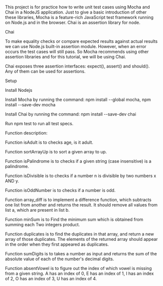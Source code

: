 This project is for practice how to write unit test cases using Mocha and Chai in a NodeJS application. 
Just to give a basic introduction of other these libraries, Mocha is a feature-rich JavaScript 
test framework running on Node.js and in the browser. Chai is an assertion library for node.

Chai

To make equality checks or compare expected results against actual results we can use Node.js
built-in assertion module. However, when an error occurs the test cases will still pass. 
So Mocha recommends using other assertion libraries and for this tutorial, we will be using Chai.

Chai exposes three assertion interfaces: expect(), assert() and should(). 
Any of them can be used for assertions.

Setup

Install Nodejs 

Install Mocha by running the command: 
 npm install --global mocha,
 npm install --save-dev mocha

Install Chai by running the command:
 npm install --save-dev chai

Run npm test to run all test specs.

Function description:

Function isAdult is to checks age, is it adult.

Function sortArrayUp is to sort a given array to up.

Function isPalindrome is to checks if a given string (case insensitive) is a palindrome.

Function isDivisible is to checks if a number n is divisible by two numbers x AND y.

Function isOddNumber is to checks if a number is odd.

Function array_diff is to implement a difference function, which subtracts one list from another and 
returns the result. It should remove all values from list a, which are present in list b.

Function minSum is to Find the minimum sum which is obtained from summing each Two integers product.

Function duplicates is to find the duplicates in that array, and return a new array of those duplicates. 
The elements of the returned array should appear in the order when they first appeared as duplicates.

Function sumDigits is to takes a number as input and returns the sum of the absolute value of each of the number's decimal digits.

Function absentVowel is to figure out the index of which vowel is missing from a given string.
A has an index of 0,
E has an index of 1,
I has an index of 2,
O has an index of 3,
U has an index of 4.

